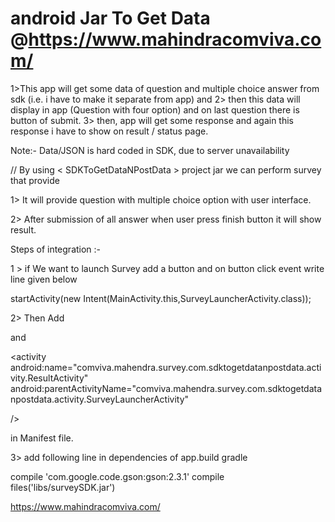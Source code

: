# android Jar To Get Data  @https://www.mahindracomviva.com/

1>This app will get some data of question and multiple choice answer from sdk (i.e. i have to make it separate from app) and
2> then this data  will display in app (Question with four option) and on last question there is button of submit.
3> then, app will get some response and again this response i have to show on result / status page.


Note:- Data/JSON is hard coded in SDK, due to server unavailability 


// By using < SDKToGetDataNPostData > project jar we can perform survey that provide

1> It will provide question with multiple choice option with user interface.

2> After submission of all answer when user press finish button it will show result.




Steps of integration :-

1 > if We want to launch Survey add a button and on button click event 
  write line given below

 startActivity(new Intent(MainActivity.this,SurveyLauncherActivity.class));


2> Then Add 

 <activity android:name="comviva.mahendra.survey.com.sdktogetdatanpostdata.activity.SurveyLauncherActivity"/>

and
 
<activity 
android:name="comviva.mahendra.survey.com.sdktogetdatanpostdata.activity.ResultActivity"
android:parentActivityName="comviva.mahendra.survey.com.sdktogetdatanpostdata.activity.SurveyLauncherActivity"
             
 />

in Manifest file.


3> add following line in dependencies of app.build gradle 

 compile 'com.google.code.gson:gson:2.3.1'
 compile files('libs/surveySDK.jar')


https://www.mahindracomviva.com/
